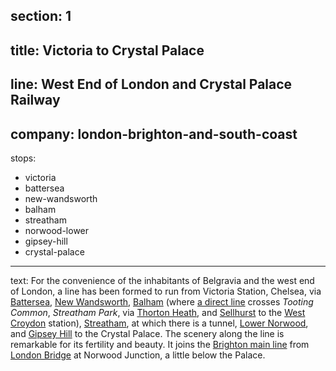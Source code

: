 ﻿section: 1
----
title: Victoria to Crystal Palace
----
line: West End of London and Crystal Palace Railway
----
company: london-brighton-and-south-coast
----
stops:
- victoria
- battersea
- new-wandsworth
- balham
- streatham
- norwood-lower
- gipsey-hill
- crystal-palace
----
text: For the convenience of the inhabitants of Belgravia and the west end of London, a line has been formed to run from Victoria Station, Chelsea, via [Battersea](/stations/battersea), [New Wandsworth](/stations/new-wandsworth), [Balham](/stations/balham) (where [a direct line](/routes/balham-to-west-croydon) crosses *Tooting Common*, *Streatham Park*, via [Thorton Heath](/stations/thorton-heath), and [Sellhurst](/stations/sellhurst) to the [West Croydon](/stations/west-croydon) station), [Streatham](/stations/streatham), at which there is a tunnel, [Lower Norwood](/stations/norwood-lower), and [Gipsey Hill](/stations/gipsey-hill) to the Crystal Palace. The scenery along the line is remarkable for its fertility and beauty. It joins the [Brighton main line](london-bridge-to-brighton) from [London Bridge](/stations/london-bridge) at Norwood Junction, a little below the Palace.
